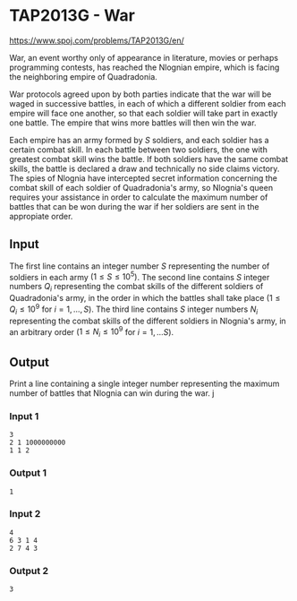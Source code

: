 # TAP2013G - War

https://www.spoj.com/problems/TAP2013G/en/

War, an event worthy only of appearance in literature, movies or perhaps programming contests, has reached the Nlognian empire, which is facing the neighboring empire of Quadradonia. 

War protocols agreed upon by both parties indicate that the war will be waged in successive battles, in each of which a different soldier from each empire will face one another, so that each soldier will take part in exactly one battle. The empire that wins more battles will then win the war. 

Each empire has an army formed by $S$ soldiers, and each soldier has a certain combat skill. In each battle between two soldiers, the one with greatest combat skill wins the battle. If both soldiers have the same combat skills, the battle is declared a draw and technically no side claims victory. The spies of Nlognia have intercepted secret information concerning the combat skill of each soldier of Quadradonia's army, so Nlognia's queen requires your assistance in order to calculate the maximum number of battles that can be won during the war if her soldiers are sent in the appropiate order. 

## Input 

The first line contains an integer number $S$ representing the number of soldiers in each army $(1 \leq S \leq 10^5)$. The second line contains $S$ integer numbers $Q_i$ representing the combat skills of the different soldiers of Quadradonia's army, in the order in which the battles shall take place ($1 \leq Q_i \leq 10^9$ for $i = 1, \dots, S$). The third line contains $S$ integer numbers $N_i$ representing the combat skills of the different soldiers in Nlognia's army, in an arbitrary order ($1 \leq N_i \leq 10^9$ for $i = 1, \dots S$). 

## Output 

Print a line containing a single integer number representing the maximum number of battles that Nlognia can win during the war. j

### Input 1

``` text
3
2 1 1000000000
1 1 2
```

### Output 1

``` text
1
```

### Input 2

``` text
4
6 3 1 4
2 7 4 3
```

### Output 2

``` text
3
```

